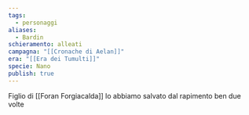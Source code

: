 ```yaml
---
tags:
  - personaggi
aliases:
  - Bardin
schieramento: alleati
campagna: "[[Cronache di Aelan]]"
era: "[[Era dei Tumulti]]"
specie: Nano
publish: true
---
```

Figlio di [[Foran Forgiacalda]] lo abbiamo salvato dal rapimento ben due volte